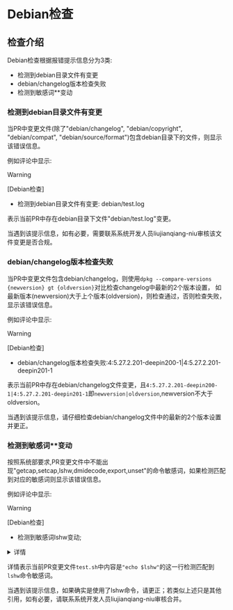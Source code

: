 # Debian检查

## 检查介绍
Debian检查根据报错提示信息分为3类:
- 检测到debian目录文件有变更
- debian/changelog版本检查失败
- 检测到敏感词**变动

### 检测到debian目录文件有变更
当PR中变更文件(除了"debian/changelog", "debian/copyright", "debian/compat", "debian/source/format")包含debian目录下的文件，则显示该错误信息。

例如评论中显示:
> [!WARNING]
> [Debian检查]
* 检测到debian目录文件有变更: debian/test.log

表示当前PR中存在debian目录下文件"debian/test.log"变更。

当遇到该提示信息，如有必要，需要联系系统开发人员liujianqiang-niu审核该文件变更是否合规。

### debian/changelog版本检查失败
当PR中变更文件包含debian/changelog，则使用`dpkg --compare-versions {newversion} gt {oldversion}`对比检查changelog中最新的2个版本设置，
如最新版本(newversion)大于上个版本(oldversion)，则检查通过，否则检查失败，显示该错误信息。

例如评论中显示:
> [!WARNING]
> [Debian检查]
* debian/changelog版本检查失败:4:5.27.2.201-deepin200-1|4:5.27.2.201-deepin201-1

表示当前PR中存在debian/changelog文件变更，且`4:5.27.2.201-deepin200-1|4:5.27.2.201-deepin201-1`即`newversion|oldversion`,newversion不大于oldversion。

当遇到该提示信息，请仔细检查debian/changelog文件中的最新的2个版本设置并更正。

### 检测到敏感词**变动
按照系统部要求,PR变更文件中不能出现"getcap,setcap,lshw,dmidecode,export,unset"的命令敏感词，如果检测匹配到对应的敏感词则显示该错误信息。

例如评论中显示:
> [!WARNING]
> [Debian检查]
* 检测到敏感词lshw变动;
<details>
<summary>详情</summary>

```json
{
    "lshw": {
        "test.sh": [
            "echo $lshw"
        ]
    }
}
```
</details>

详情表示当前PR变更文件`test.sh`中内容是`"echo $lshw"`的这一行检测匹配到`lshw`命令敏感词。

当遇到该提示信息，如果确实是使用了lshw命令，请更正；若类似上述只是其他引用，如有必要，请联系系统开发人员liujianqiang-niu审核合并。